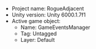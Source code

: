 <!-- UNITY CODE ASSIST INSTRUCTIONS START -->
- Project name: RogueAdjacent
- Unity version: Unity 6000.1.7f1
- Active game object:
  - Name: GameEventsManager
  - Tag: Untagged
  - Layer: Default
<!-- UNITY CODE ASSIST INSTRUCTIONS END -->